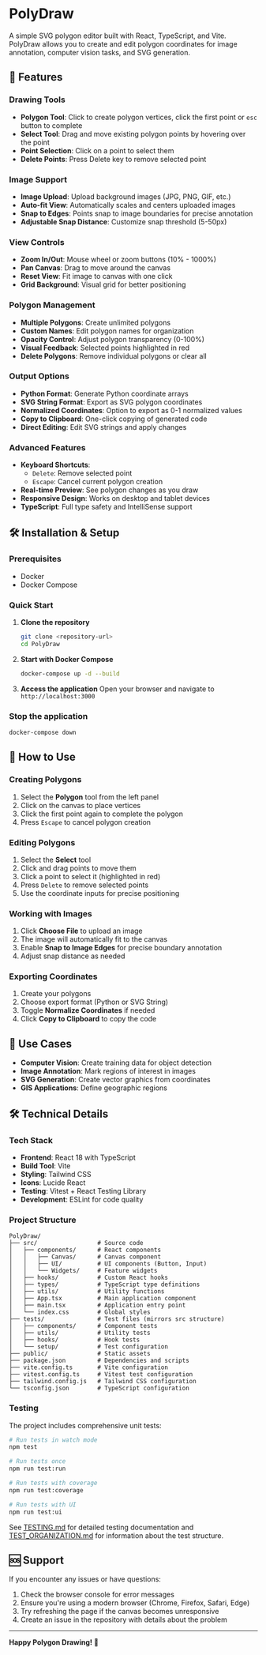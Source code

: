 # PolyDraw

A simple SVG polygon editor built with React, TypeScript, and Vite. PolyDraw allows you to create and edit polygon coordinates for image annotation, computer vision tasks, and SVG generation.
 
## 🚀 Features

### Drawing Tools
- **Polygon Tool**: Click to create polygon vertices, click the first point or `esc` button to complete
- **Select Tool**: Drag and move existing polygon points by hovering over the point
- **Point Selection**: Click on a point to select them
- **Delete Points**: Press Delete key to remove selected point

### Image Support
- **Image Upload**: Upload background images (JPG, PNG, GIF, etc.)
- **Auto-fit View**: Automatically scales and centers uploaded images
- **Snap to Edges**: Points snap to image boundaries for precise annotation
- **Adjustable Snap Distance**: Customize snap threshold (5-50px)

### View Controls
- **Zoom In/Out**: Mouse wheel or zoom buttons (10% - 1000%)
- **Pan Canvas**: Drag to move around the canvas
- **Reset View**: Fit image to canvas with one click
- **Grid Background**: Visual grid for better positioning

### Polygon Management
- **Multiple Polygons**: Create unlimited polygons
- **Custom Names**: Edit polygon names for organization
- **Opacity Control**: Adjust polygon transparency (0-100%)
- **Visual Feedback**: Selected points highlighted in red
- **Delete Polygons**: Remove individual polygons or clear all

### Output Options
- **Python Format**: Generate Python coordinate arrays
- **SVG String Format**: Export as SVG polygon coordinates
- **Normalized Coordinates**: Option to export as 0-1 normalized values
- **Copy to Clipboard**: One-click copying of generated code
- **Direct Editing**: Edit SVG strings and apply changes

### Advanced Features
- **Keyboard Shortcuts**:
  - `Delete`: Remove selected point
  - `Escape`: Cancel current polygon creation
- **Real-time Preview**: See polygon changes as you draw
- **Responsive Design**: Works on desktop and tablet devices
- **TypeScript**: Full type safety and IntelliSense support

## 🛠️ Installation & Setup

### Prerequisites
- Docker
- Docker Compose

### Quick Start

1. **Clone the repository**
   ```bash
   git clone <repository-url>
   cd PolyDraw
   ```

2. **Start with Docker Compose**
   ```bash
   docker-compose up -d --build
   ```

3. **Access the application**
   Open your browser and navigate to `http://localhost:3000`

### Stop the application
```bash
docker-compose down
```

## 📖 How to Use

### Creating Polygons
1. Select the **Polygon** tool from the left panel
2. Click on the canvas to place vertices
3. Click the first point again to complete the polygon
4. Press `Escape` to cancel polygon creation

### Editing Polygons
1. Select the **Select** tool
2. Click and drag points to move them
3. Click a point to select it (highlighted in red)
4. Press `Delete` to remove selected points
5. Use the coordinate inputs for precise positioning

### Working with Images
1. Click **Choose File** to upload an image
2. The image will automatically fit to the canvas
3. Enable **Snap to Image Edges** for precise boundary annotation
4. Adjust snap distance as needed

### Exporting Coordinates
1. Create your polygons
2. Choose export format (Python or SVG String)
3. Toggle **Normalize Coordinates** if needed
4. Click **Copy to Clipboard** to copy the code

## 🎯 Use Cases

- **Computer Vision**: Create training data for object detection
- **Image Annotation**: Mark regions of interest in images
- **SVG Generation**: Create vector graphics from coordinates
- **GIS Applications**: Define geographic regions

## 🛠️ Technical Details

### Tech Stack
- **Frontend**: React 18 with TypeScript
- **Build Tool**: Vite
- **Styling**: Tailwind CSS
- **Icons**: Lucide React
- **Testing**: Vitest + React Testing Library
- **Development**: ESLint for code quality

### Project Structure
```
PolyDraw/
├── src/                 # Source code
│   ├── components/      # React components
│   │   ├── Canvas/      # Canvas component
│   │   ├── UI/          # UI components (Button, Input)
│   │   └── Widgets/     # Feature widgets
│   ├── hooks/           # Custom React hooks
│   ├── types/           # TypeScript type definitions
│   ├── utils/           # Utility functions
│   ├── App.tsx          # Main application component
│   ├── main.tsx         # Application entry point
│   └── index.css        # Global styles
├── tests/               # Test files (mirrors src structure)
│   ├── components/      # Component tests
│   ├── utils/           # Utility tests
│   ├── hooks/           # Hook tests
│   └── setup/           # Test configuration
├── public/              # Static assets
├── package.json         # Dependencies and scripts
├── vite.config.ts       # Vite configuration
├── vitest.config.ts     # Vitest test configuration
├── tailwind.config.js   # Tailwind CSS configuration
└── tsconfig.json        # TypeScript configuration
```

### Testing

The project includes comprehensive unit tests:

```bash
# Run tests in watch mode
npm test

# Run tests once
npm run test:run

# Run tests with coverage
npm run test:coverage

# Run tests with UI
npm run test:ui
```

See [TESTING.md](TESTING.md) for detailed testing documentation and [TEST_ORGANIZATION.md](TEST_ORGANIZATION.md) for information about the test structure.



## 🆘 Support

If you encounter any issues or have questions:
1. Check the browser console for error messages
2. Ensure you're using a modern browser (Chrome, Firefox, Safari, Edge)
3. Try refreshing the page if the canvas becomes unresponsive
4. Create an issue in the repository with details about the problem

---

**Happy Polygon Drawing! 🎨**
